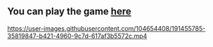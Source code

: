 ## You can play the game  [here](https://gigi-theandreae.github.io/cardGame_100Devs/)


https://user-images.githubusercontent.com/104654408/191455785-35819847-b421-4960-9c7d-617af3b5572c.mp4






